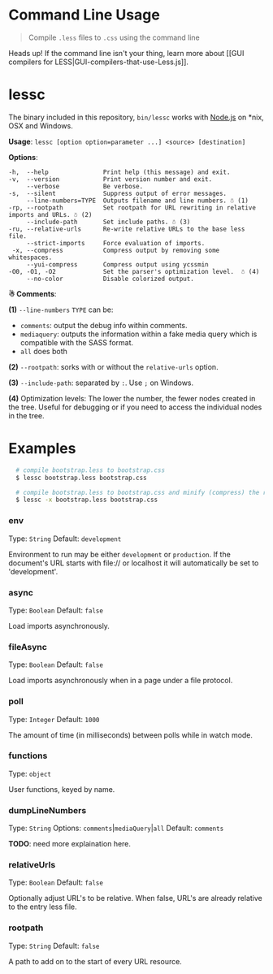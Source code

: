 # Command Line Usage

> Compile `.less` files to `.css` using the command line

<span class="warning">Heads up! If the command line isn't your thing, learn more about [[GUI compilers for LESS|GUI-compilers-that-use-Less.js]].</span>

# lessc

The binary included in this repository, `bin/lessc` works with [Node.js](http://nodejs.org/) on *nix, OSX and Windows.

**Usage**: `lessc [option option=parameter ...] <source> [destination]`

**Options**:

```
-h,  --help               Print help (this message) and exit.
-v,  --version            Print version number and exit.
     --verbose            Be verbose.
-s,  --silent             Suppress output of error messages.
     --line-numbers=TYPE  Outputs filename and line numbers. ☃ (1)
-rp, --rootpath           Set rootpath for URL rewriting in relative imports and URLs. ☃ (2)
     --include-path       Set include paths. ☃ (3)
-ru, --relative-urls      Re-write relative URLs to the base less file.
     --strict-imports     Force evaluation of imports.
 -x, --compress           Compress output by removing some whitespaces.
     --yui-compress       Compress output using ycssmin
-O0, -O1, -O2             Set the parser's optimization level.  ☃ (4)
     --no-color           Disable colorized output.
```

**☃ Comments**:

**(1)** `--line-numbers` `TYPE` can be:
  * `comments`: output the debug info within comments.
  * `mediaquery`: outputs the information within a fake media query which is compatible with the SASS format.
  * `all` does both

**(2)** `--rootpath`: sorks with or without the `relative-urls` option.

**(3)** `--include-path`: separated by `:`. Use `;` on Windows.

**(4)** Optimization levels: The lower the number, the fewer nodes created in the tree. Useful for debugging or if you need to access the individual nodes in the tree.

# Examples

``` bash
  # compile bootstrap.less to bootstrap.css
  $ lessc bootstrap.less bootstrap.css

  # compile bootstrap.less to bootstrap.css and minify (compress) the result
  $ lessc -x bootstrap.less bootstrap.css
```

### env
Type: `String`
Default: `development`

Environment to run may be either `development` or `production`. If the document's URL starts with file:// or localhost it will automatically be set to 'development'.


### async
Type: `Boolean`
Default: `false`

Load imports asynchronously.


### fileAsync
Type: `Boolean`
Default: `false`

Load imports asynchronously when in a page under a file protocol.


### poll
Type: `Integer`
Default: `1000`

The amount of time (in milliseconds) between polls while in watch mode.


### functions
Type: `object`

User functions, keyed by name.


### dumpLineNumbers
Type: `String`
Options: `comments`|`mediaQuery`|`all`
Default: `comments`

**TODO**: need more explaination here.


### relativeUrls
Type: `Boolean`
Default: `false`

Optionally adjust URL's to be relative. When false, URL's are already relative to the entry less file.


### rootpath
Type: `String`
Default: `false`

A path to add on to the start of every URL resource.
